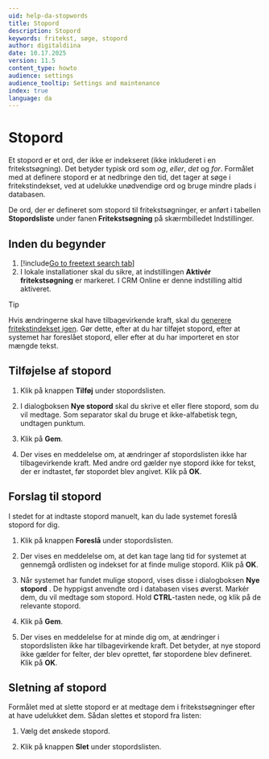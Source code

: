 ```yaml
---
uid: help-da-stopwords
title: Stopord
description: Stopord
keywords: fritekst, søge, stopord
author: digitaldiina
date: 10.17.2025
version: 11.5
content_type: howto
audience: settings
audience_tooltip: Settings and maintenance
index: true
language: da
---
```


# Stopord

Et stopord er et ord, der ikke er indekseret (ikke inkluderet i en fritekstsøgning). Det betyder typisk ord som *og*, *eller*, *det* og *for*. Formålet med at definere stopord er at nedbringe den tid, det tager at søge i fritekstindekset, ved at udelukke unødvendige ord og bruge mindre plads i databasen.

De ord, der er defineret som stopord til fritekstsøgninger, er anført i tabellen **Stopordsliste** under fanen **Fritekstsøgning** på skærmbilledet Indstillinger.

## Inden du begynder

1. [!include[Go to freetext search tab](includes/goto-freetext.md)]
1. I lokale installationer skal du sikre, at indstillingen **Aktivér fritekstsøgning** er markeret. I CRM Online er denne indstilling altid aktiveret.

> [!TIP]
> Hvis ændringerne skal have tilbagevirkende kraft, skal du [generere fritekstindekset igen][3]. Gør dette, efter at du har tilføjet stopord, efter at systemet har foreslået stopord, eller efter at du har importeret en stor mængde tekst.

## Tilføjelse af stopord

1. Klik på knappen **Tilføj** under stopordslisten.

1. I dialogboksen **Nye stopord** skal du skrive et eller flere stopord, som du vil medtage. Som separator skal du bruge et ikke-alfabetisk tegn, undtagen punktum.

1. Klik på **Gem**.

1. Der vises en meddelelse om, at ændringer af stopordslisten ikke har tilbagevirkende kraft. Med andre ord gælder nye stopord ikke for tekst, der er indtastet, før stopordet blev angivet. Klik på **OK**.

## Forslag til stopord

I stedet for at indtaste stopord manuelt, kan du lade systemet foreslå stopord for dig.

1. Klik på knappen **Foreslå** under stopordslisten.

1. Der vises en meddelelse om, at det kan tage lang tid for systemet at gennemgå ordlisten og indekset for at finde mulige stopord. Klik på **OK**.

1. Når systemet har fundet mulige stopord, vises disse i dialogboksen **Nye stopord** . De hyppigst anvendte ord i databasen vises øverst. Markér dem, du vil medtage som stopord. Hold **CTRL**-tasten nede, og klik på de relevante stopord.

1. Klik på **Gem**.

1. Der vises en meddelelse for at minde dig om, at ændringer i stopordslisten ikke har tilbagevirkende kraft. Det betyder, at nye stopord ikke gælder for felter, der blev oprettet, før stopordene blev defineret. Klik på **OK**.

## Sletning af stopord

Formålet med at slette stopord er at medtage dem i fritekstsøgninger efter at have udelukket dem. Sådan slettes et stopord fra listen:

1. Vælg det ønskede stopord.

1. Klik på knappen **Slet** under stopordslisten.

<!-- Referenced links -->
[3]: regenerate-index.md

<!-- Referenced images -->
